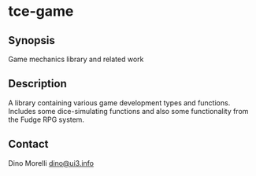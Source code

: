 # tce-game


## Synopsis

Game mechanics library and related work


## Description

A library containing various game development types and
functions. Includes some dice-simulating functions and also some
functionality from the Fudge RPG system.


## Contact

Dino Morelli <dino@ui3.info>

